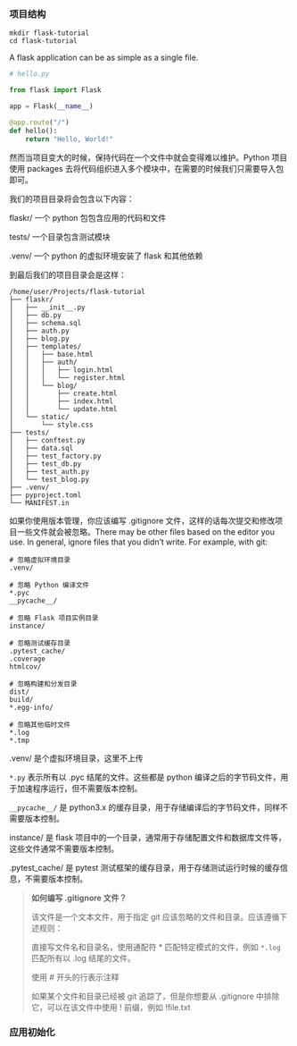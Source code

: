 
### 项目结构

```
mkdir flask-tutorial
cd flask-tutorial
```

A flask application can be as simple as a single file.

```python
# hello.py

from flask import Flask 

app = Flask(__name__)

@app.route("/")
def hello():
    return "Hello, World!"
```

然而当项目变大的时候，保持代码在一个文件中就会变得难以维护。Python 项目使用 packages 去将代码组织进入多个模块中，在需要的时候我们只需要导入包即可。

我们的项目目录将会包含以下内容：

flaskr/ 一个 python 包包含应用的代码和文件

tests/ 一个目录包含测试模块

.venv/ 一个 python 的虚拟环境安装了 flask 和其他依赖

到最后我们的项目目录会是这样：

```
/home/user/Projects/flask-tutorial
├── flaskr/
│   ├── __init__.py
│   ├── db.py
│   ├── schema.sql
│   ├── auth.py
│   ├── blog.py
│   ├── templates/
│   │   ├── base.html
│   │   ├── auth/
│   │   │   ├── login.html
│   │   │   └── register.html
│   │   └── blog/
│   │       ├── create.html
│   │       ├── index.html
│   │       └── update.html
│   └── static/
│       └── style.css
├── tests/
│   ├── conftest.py
│   ├── data.sql
│   ├── test_factory.py
│   ├── test_db.py
│   ├── test_auth.py
│   └── test_blog.py
├── .venv/
├── pyproject.toml
└── MANIFEST.in
```

如果你使用版本管理，你应该编写 .gitignore 文件，这样的话每次提交和修改项目一些文件就会被忽略。There may be other files based on the editor you use. In general, ignore files that you didn’t write. For example, with git:

```
# 忽略虚拟环境目录
.venv/

# 忽略 Python 编译文件
*.pyc
__pycache__/

# 忽略 Flask 项目实例目录
instance/

# 忽略测试缓存目录
.pytest_cache/
.coverage
htmlcov/

# 忽略构建和分发目录
dist/
build/
*.egg-info/

# 忽略其他临时文件
*.log
*.tmp
```

.venv/ 是个虚拟环境目录，这里不上传

`*.py` 表示所有以 .pyc 结尾的文件。这些都是 python 编译之后的字节码文件，用于加速程序运行，但不需要版本控制。

`__pycache__/` 是 python3.x 的缓存目录，用于存储编译后的字节码文件，同样不需要版本控制。

instance/ 是 flask 项目中的一个目录，通常用于存储配置文件和数据库文件等，这些文件通常不需要版本控制。

.pytest_cache/ 是 pytest 测试框架的缓存目录，用于存储测试运行时候的缓存信息，不需要版本控制。

> **如何编写 .gitignore 文件？**
> 
> 该文件是一个文本文件，用于指定 git 应该忽略的文件和目录。应该遵循下述规则：
> 
> 直接写文件名和目录名，使用通配符 * 匹配特定模式的文件，例如 `*.log`  匹配所有以 .log 结尾的文件。
> 
> 使用 # 开头的行表示注释
> 
> 如果某个文件和目录已经被 git 追踪了，但是你想要从 .gitignore 中排除它，可以在该文件中使用 ! 前缀，例如 !file.txt 

### 应用初始化

